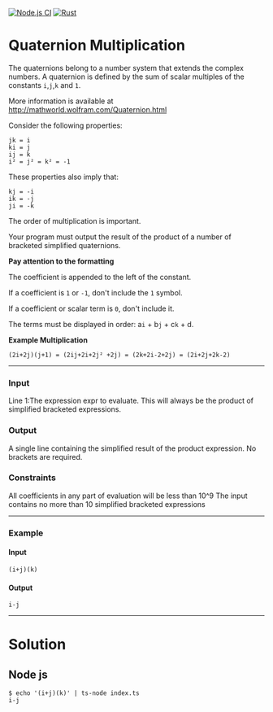[![Node.js CI](https://github.com/gustawdaniel/codingame-quaternion-multiplication/actions/workflows/node.js.yml/badge.svg)](https://github.com/gustawdaniel/codingame-quaternion-multiplication/actions/workflows/node.js.yml)
[![Rust](https://github.com/gustawdaniel/codingame-quaternion-multiplication/actions/workflows/rust.yml/badge.svg)](https://github.com/gustawdaniel/codingame-quaternion-multiplication/actions/workflows/rust.yml)

# Quaternion Multiplication

The quaternions belong to a number system that extends the complex numbers. A quaternion is defined by the sum of scalar multiples of the constants `i`,`j`,`k` and `1`.

More information is available at http://mathworld.wolfram.com/Quaternion.html

Consider the following properties:

```
jk = i
ki = j
ij = k
i² = j² = k² = -1
```

These properties also imply that:

```
kj = -i
ik = -j
ji = -k
```

The order of multiplication is important.

Your program must output the result of the product of a number of bracketed simplified quaternions.

**Pay attention to the formatting**

The coefficient is appended to the left of the constant.

If a coefficient is `1` or `-1`, don't include the `1` symbol.

If a coefficient or scalar term is `0`, don't include it.

The terms must be displayed in order: a`i` + b`j` + c`k` + d.

**Example Multiplication**

```
(2i+2j)(j+1) = (2ij+2i+2j² +2j) = (2k+2i-2+2j) = (2i+2j+2k-2)
```

---

### Input

Line 1:The expression expr to evaluate. This will always be the product of simplified bracketed expressions.

### Output

A single line containing the simplified result of the product expression. No brackets are required.

### Constraints

All coefficients in any part of evaluation will be less than 10^9
The input contains no more than 10 simplified bracketed expressions

---

### Example

#### Input

```
(i+j)(k)
```

#### Output

```
i-j
```

---

# Solution

## Node js

```
$ echo '(i+j)(k)' | ts-node index.ts
i-j
```
